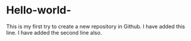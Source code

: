 # Hello-world-
This is my first try to create a new repository in Github.
I have added this line.
I have added the second line also.
